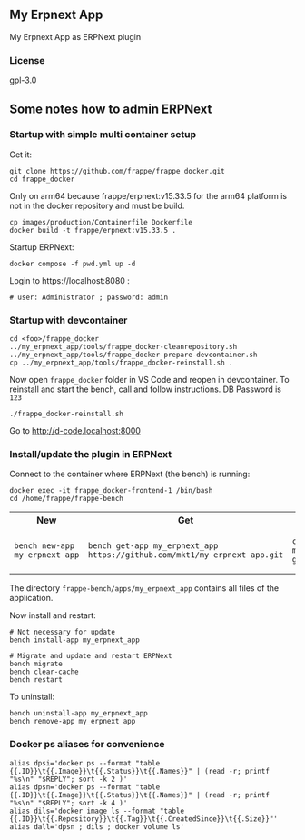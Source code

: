 ## My Erpnext App

My Erpnext App as ERPNext plugin

### License

gpl-3.0

## Some notes how to admin ERPNext

### Startup with simple multi container setup

Get it:

    git clone https://github.com/frappe/frappe_docker.git
    cd frappe_docker

Only on arm64 because frappe/erpnext:v15.33.5 for the arm64 platform is not in the docker repository and must be build.

    cp images/production/Containerfile Dockerfile
    docker build -t frappe/erpnext:v15.33.5 .

Startup ERPNext:

    docker compose -f pwd.yml up -d

Login to https://localhost:8080 :

    # user: Administrator ; password: admin

### Startup with devcontainer

    cd <foo>/frappe_docker
    ../my_erpnext_app/tools/frappe_docker-cleanrepository.sh
    ../my_erpnext_app/tools/frappe_docker-prepare-devcontainer.sh
    cp ../my_erpnext_app/tools/frappe_docker-reinstall.sh .

Now open ```frappe_docker``` folder in VS Code and reopen in devcontainer.
To reinstall and start the bench, call and follow instructions. DB Password is ```123```

    ./frappe_docker-reinstall.sh

Go to http://d-code.localhost:8000

### Install/update the plugin in ERPNext

Connect to the container where ERPNext (the bench) is running:

    docker exec -it frappe_docker-frontend-1 /bin/bash
    cd /home/frappe/frappe-bench

<table><tr>
<th>New</th>
<th>Get</th>
<th>Update</th>
</tr><tr>
<td>

    bench new-app my_erpnext_app

</td><td>

    bench get-app my_erpnext_app https://github.com/mkt1/my_erpnext_app.git

</td><td>

    cd my_erpnext_app
    git pull

</td></tr></table>

The directory ```frappe-bench/apps/my_erpnext_app``` contains all files of the application.



Now install and restart:

    # Not necessary for update
    bench install-app my_erpnext_app
    
    # Migrate and update and restart ERPNext
    bench migrate
    bench clear-cache
    bench restart

To uninstall:

    bench uninstall-app my_erpnext_app
    bench remove-app my_erpnext_app

### Docker ps aliases for convenience

    alias dpsi='docker ps --format "table {{.ID}}\t{{.Image}}\t{{.Status}}\t{{.Names}}" | (read -r; printf "%s\n" "$REPLY"; sort -k 2 )'
    alias dpsn='docker ps --format "table {{.ID}}\t{{.Image}}\t{{.Status}}\t{{.Names}}" | (read -r; printf "%s\n" "$REPLY"; sort -k 4 )'
    alias dils='docker image ls --format "table {{.ID}}\t{{.Repository}}\t{{.Tag}}\t{{.CreatedSince}}\t{{.Size}}"'
    alias dall='dpsn ; dils ; docker volume ls'


